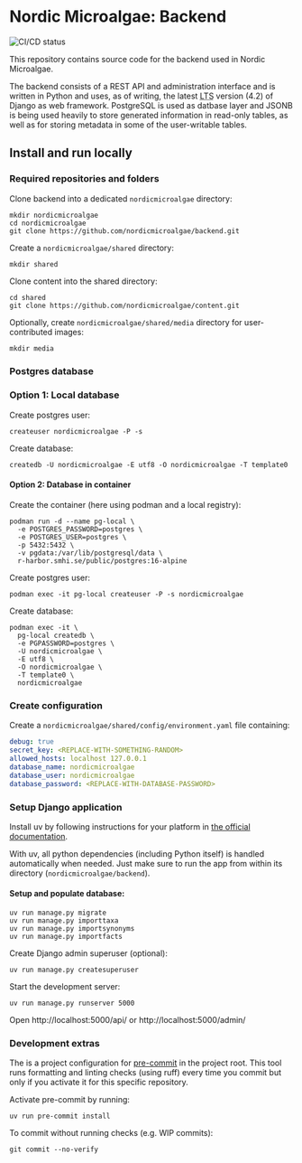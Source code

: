 # Nordic Microalgae: Backend

![CI/CD status](https://github.com/nordicmicroalgae/backend/actions/workflows/main.yml/badge.svg)

This repository contains source code for the backend used in Nordic Microalgae.

The backend consists of a REST API and administration interface and is written in Python and uses, as of writing, the
latest <abbr title="Long Term Support">LTS</abbr> version (4.2) of Django as web framework.  PostgreSQL is used as
datbase layer and JSONB is being used heavily to store generated information in read-only tables, as well as for storing
metadata in some of the user-writable tables.

## Install and run locally

### Required repositories and folders
Clone backend into a dedicated `nordicmicroalgae` directory:
```
mkdir nordicmicroalgae
cd nordicmicroalgae
git clone https://github.com/nordicmicroalgae/backend.git
```

Create a `nordicmicroalgae/shared` directory:
```commandline
mkdir shared
```

Clone content into the shared directory:
```commandline
cd shared
git clone https://github.com/nordicmicroalgae/content.git
```

Optionally, create `nordicmicroalgae/shared/media` directory for user-contributed images:
```commandline
mkdir media
```

### Postgres database
### Option 1: Local database
Create postgres user:
```commandline
createuser nordicmicroalgae -P -s
```

Create database:

```commandline
createdb -U nordicmicroalgae -E utf8 -O nordicmicroalgae -T template0
```

#### Option 2: Database in container
Create the container (here using podman and a local registry):
```commandline
podman run -d --name pg-local \
  -e POSTGRES_PASSWORD=postgres \
  -e POSTGRES_USER=postgres \
  -p 5432:5432 \
  -v pgdata:/var/lib/postgresql/data \
  r-harbor.smhi.se/public/postgres:16-alpine
```

Create postgres user:
```commandline
podman exec -it pg-local createuser -P -s nordicmicroalgae
```

Create database: 
```commandline
podman exec -it \
  pg-local createdb \
  -e PGPASSWORD=postgres \
  -U nordicmicroalgae \
  -E utf8 \
  -O nordicmicroalgae \
  -T template0 \
  nordicmicroalgae
```

### Create configuration
Create a `nordicmicroalgae/shared/config/environment.yaml` file containing:

```yaml
debug: true
secret_key: <REPLACE-WITH-SOMETHING-RANDOM>
allowed_hosts: localhost 127.0.0.1
database_name: nordicmicroalgae
database_user: nordicmicroalgae
database_password: <REPLACE-WITH-DATABASE-PASSWORD>
```

### Setup Django application
Install uv by following instructions for your platform in [the official documentation](https://docs.astral.sh/uv/).

With uv, all python dependencies (including Python itself) is handled automatically when needed. Just make sure to run
the app from within its directory (`nordicmicroalgae/backend`).

#### Setup and populate database:

```commandline
uv run manage.py migrate
uv run manage.py importtaxa
uv run manage.py importsynonyms
uv run manage.py importfacts
```

Create Django admin superuser (optional):

```commandline
uv run manage.py createsuperuser
```

Start the development server:

```commandline
uv run manage.py runserver 5000
```

Open http://localhost:5000/api/ or http://localhost:5000/admin/

### Development extras
The is a project configuration for [pre-commit](https://pre-commit.com/) in the project root. This tool runs formatting
and linting checks (using ruff) every time you commit but only if you activate it for this specific repository.

Activate pre-commit by running:
```commandline
uv run pre-commit install
```

To commit without running checks (e.g. WIP commits):
```commandline
git commit --no-verify
```
